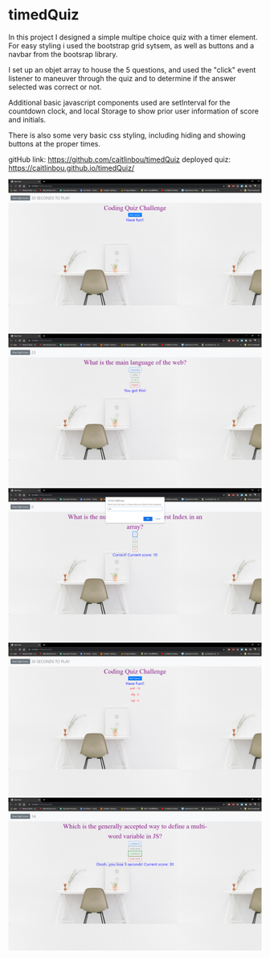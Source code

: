 # timedQuiz

In this project I designed a simple multipe choice quiz with a timer element. For easy styling i used the bootstrap grid sytsem, as well as buttons and a navbar from the bootsrap library. 

I set up an objet array to house the 5 questions, and used the "click" event listener to maneuver through the quiz and to determine if the answer selected was correct or not.

Additional basic javascript components used are setInterval for the countdown clock, and local Storage to show prior user information of score and initials.

There is also some very basic css styling, including hiding and showing buttons at the proper times. 

gitHub link: https://github.com/caitlinbou/timedQuiz
deployed quiz: https://caitlinbou.github.io/timedQuiz/

![initial page](assets\screenshot1.png)
![first quesion, shows countdown](assets\screenshot2.png)
![game over alert, shows timer at 0](assets\screenshot3.png)
![shows previous scores](assets\screenshot4.png)
![shows different message based on prior question answered incorrectlygit st](assets\screenshot5.png)